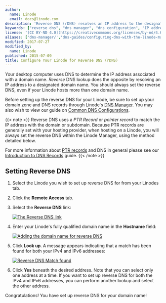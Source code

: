 ```yaml
---
author:
  name: Linode
  email: docs@linode.com
description: 'Reverse DNS (rDNS) resolves an IP address to the designated domain name. This guide will teach you how to set it up.'
keywords: ["reverse dns", "dns manager", "dns configuration", "IP address", "PTR record"]
license: '[CC BY-ND 4.0](https://creativecommons.org/licenses/by-nd/4.0)'
aliases: ['dns-manager/','dns-guides/configuring-dns-with-the-linode-manager/','networking/dns/setting-reverse-dns/','networking/Setting-Up-Reverse-DNS-Lookup/','networking/configure-your-linode-for-reverse-dns/']
modified: 2017-07-27
modified_by:
  name: Linode
published: 2015-07-09
title: Configure Your Linode for Reverse DNS (rDNS)
---
```


Your desktop computer uses DNS to determine the IP address associated with a domain name. *Reverse* DNS lookup does the opposite by resolving an IP address to a designated domain name. You should always set the reverse DNS, even if your Linode hosts more than one domain name.

Before setting up the reverse DNS for your Linode, be sure to set up your domain zone and DNS records through Linode's [DNS Manager](/docs/networking/dns/dns-manager). You may also wish to view our guide on [Common DNS Configurations](/docs/networking/dns/common-dns-configurations).

{{< note >}}
Reverse DNS uses a *PTR Record* or *pointer record* to match the IP address with the domain or subdomain. Because PTR records are generally set with your hosting provider, when hosting on a Linode, you will always set the reverse DNS within the Linode Manager, using the method detailed below.

For more information about [PTR records](/docs/networking/dns/introduction-to-dns-records#ptr) and DNS in general please see our [Introduction to DNS Records](/docs/networking/dns/introduction-to-dns-records) guide.
{{< /note >}}

## Setting Reverse DNS

1.  Select the Linode you wish to set up reverse DNS for from your Linodes tab.
2.  Click the **Remote Access** tab.
3.  Select the **Reverse DNS** link:

	[![The Reverse DNS link](/docs/assets/1709-remoteaccess_reversedns.png)](/docs/assets/1709-remoteaccess_reversedns.png)

4.  Enter your Linode's fully qualified domain name in the **Hostname** field:

	[![Adding the domain name for reverse DNS](/docs/assets/1706-ptr_lookup_marked.png)](/docs/assets/1706-ptr_lookup_marked.png)

5.  Click **Look up**. A message appears indicating that a match has been found for both your IPv4 and IPv6 addresses:

	[![Reverse DNS Match found](/docs/assets/1707-ptr_lookup_match_found.png)](/docs/assets/1707-ptr_lookup_match_found.png)

6.  Click **Yes** beneath the desired address. Note that you can select only one address at a time. If you want to set up reverse DNS for both the IPv4 and IPv6 addresses, you can perform another lookup and select the other address.

Congratulations! You have set up reverse DNS for your domain name!




